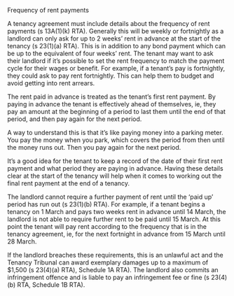 Frequency of rent payments

A tenancy agreement must include details about the frequency of rent payments (s 13A(1)(k) RTA). Generally this will be weekly or fortnightly as a landlord can only ask for up to 2 weeks’ rent in advance at the start of the tenancy (s 23(1)(a) RTA). This is in addition to any bond payment which can be up to the equivalent of four weeks’ rent.
The tenant may want to ask their landlord if it’s possible to set the rent frequency to match the payment cycle for their wages or benefit. For example, if a tenant’s pay is fortnightly, they could ask to pay rent fortnightly. This can help them to budget and avoid getting into rent arrears.

The rent paid in advance is treated as the tenant’s first rent payment. By paying in advance the tenant is effectively ahead of themselves, ie, they pay an amount at the beginning of a period to last them until the end of that period, and then pay again for the next period.

A way to understand this is that it’s like paying money into a parking meter. You pay the money when you park, which covers the period from then until the money runs out. Then you pay again for the next period.

It’s a good idea for the tenant to keep a record of the date of their first rent payment and what period they are paying in advance. Having these details clear at the start of the tenancy will help when it comes to working out the final rent payment at the end of a tenancy. 

The landlord cannot require a further payment of rent until the ‘paid up’ period has run out (s 23(1)(b) RTA). For example, if a tenant begins a tenancy on 1 March and pays two weeks rent in advance until 14 March, the landlord is not able to require further rent to be paid until 15 March. At this point the tenant will pay rent according to the frequency that is in the tenancy agreement, ie, for the next fortnight in advance from 15 March until 28 March.

If the landlord breaches these requirements, this is an unlawful act and the Tenancy Tribunal can award exemplary damages up to a maximum of $1,500 (s 23(4)(a) RTA), Schedule 1A RTA). The landlord also commits an infringement offence and is liable to pay an infringement fee or fine (s 23(4)(b) RTA, Schedule 1B RTA).